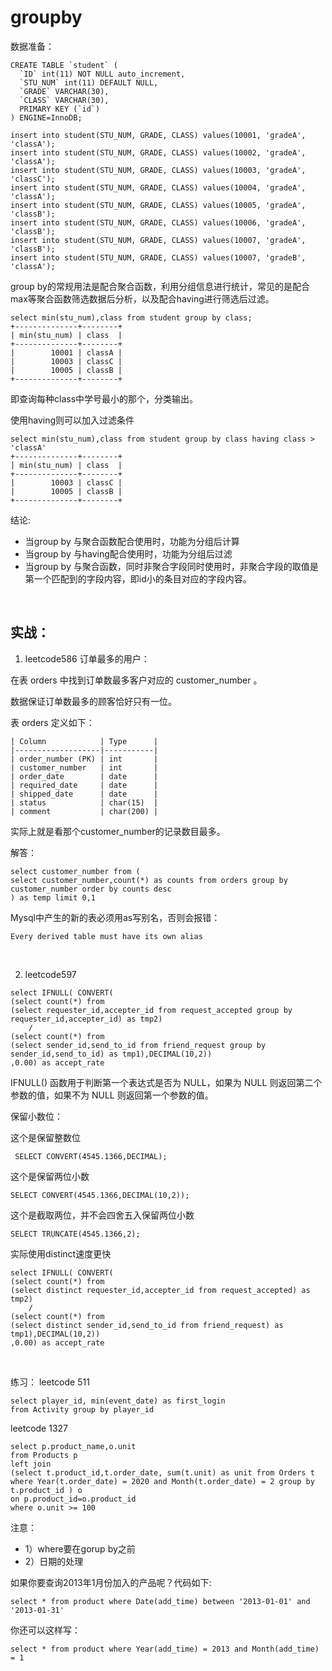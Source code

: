 ﻿# groupby

数据准备：
```
CREATE TABLE `student` (
  `ID` int(11) NOT NULL auto_increment,
  `STU_NUM` int(11) DEFAULT NULL,
  `GRADE` VARCHAR(30),
  `CLASS` VARCHAR(30),
  PRIMARY KEY (`id`)
) ENGINE=InnoDB;

insert into student(STU_NUM, GRADE, CLASS) values(10001, 'gradeA', 'classA');
insert into student(STU_NUM, GRADE, CLASS) values(10002, 'gradeA', 'classA');
insert into student(STU_NUM, GRADE, CLASS) values(10003, 'gradeA', 'classC');
insert into student(STU_NUM, GRADE, CLASS) values(10004, 'gradeA', 'classA');
insert into student(STU_NUM, GRADE, CLASS) values(10005, 'gradeA', 'classB');
insert into student(STU_NUM, GRADE, CLASS) values(10006, 'gradeA', 'classB');
insert into student(STU_NUM, GRADE, CLASS) values(10007, 'gradeA', 'classB');
insert into student(STU_NUM, GRADE, CLASS) values(10007, 'gradeB', 'classA');
```

group by的常规用法是配合聚合函数，利用分组信息进行统计，常见的是配合max等聚合函数筛选数据后分析，以及配合having进行筛选后过滤。
```
select min(stu_num),class from student group by class;
+--------------+--------+
| min(stu_num) | class  |
+--------------+--------+
|        10001 | classA |
|        10003 | classC |
|        10005 | classB |
+--------------+--------+
```
即查询每种class中学号最小的那个，分类输出。

使用having则可以加入过滤条件
```
select min(stu_num),class from student group by class having class > 'classA'
+--------------+--------+
| min(stu_num) | class  |
+--------------+--------+
|        10003 | classC |
|        10005 | classB |
+--------------+--------+
```
结论:
- 当group by 与聚合函数配合使用时，功能为分组后计算
- 当group by 与having配合使用时，功能为分组后过滤
- 当group by 与聚合函数，同时非聚合字段同时使用时，非聚合字段的取值是第一个匹配到的字段内容，即id小的条目对应的字段内容。

<br>

## 实战：
1. leetcode586 订单最多的用户：

在表 orders 中找到订单数最多客户对应的 customer_number 。

数据保证订单数最多的顾客恰好只有一位。

表 orders 定义如下：
```
| Column            | Type      |
|-------------------|-----------|
| order_number (PK) | int       |
| customer_number   | int       |
| order_date        | date      |
| required_date     | date      |
| shipped_date      | date      |
| status            | char(15)  |
| comment           | char(200) |
```
实际上就是看那个customer_number的记录数目最多。

解答：
```
select customer_number from (
select customer_number,count(*) as counts from orders group by customer_number order by counts desc
) as temp limit 0,1
```
Mysql中产生的新的表必须用as写别名，否则会报错：
```
Every derived table must have its own alias
```

<br>

2. leetcode597
```
select IFNULL( CONVERT(
(select count(*) from 
(select requester_id,accepter_id from request_accepted group by requester_id,accepter_id) as tmp2)
    /
(select count(*) from 
(select sender_id,send_to_id from friend_request group by sender_id,send_to_id) as tmp1),DECIMAL(10,2))
,0.00) as accept_rate
```
IFNULL() 函数用于判断第一个表达式是否为 NULL，如果为 NULL 则返回第二个参数的值，如果不为 NULL 则返回第一个参数的值。

保留小数位：

这个是保留整数位
```
 SELECT CONVERT(4545.1366,DECIMAL);
```

这个是保留两位小数    
```
SELECT CONVERT(4545.1366,DECIMAL(10,2));
```

这个是截取两位，并不会四舍五入保留两位小数
```
SELECT TRUNCATE(4545.1366,2);
```

实际使用distinct速度更快
```
select IFNULL( CONVERT(
(select count(*) from 
(select distinct requester_id,accepter_id from request_accepted) as tmp2)
    /
(select count(*) from 
(select distinct sender_id,send_to_id from friend_request) as tmp1),DECIMAL(10,2))
,0.00) as accept_rate
```

<br>

练习：
leetcode 511 
```
select player_id, min(event_date) as first_login
from Activity group by player_id
```

leetcode 1327
```
select p.product_name,o.unit 
from Products p 
left join 
(select t.product_id,t.order_date, sum(t.unit) as unit from Orders t where Year(t.order_date) = 2020 and Month(t.order_date) = 2 group by t.product_id ) o
on p.product_id=o.product_id
where o.unit >= 100
```

注意： 
- 1）where要在gorup by之前
- 2）日期的处理

如果你要查询2013年1月份加入的产品呢？代码如下:
```
select * from product where Date(add_time) between '2013-01-01' and '2013-01-31'
```
你还可以这样写：
```
select * from product where Year(add_time) = 2013 and Month(add_time) = 1     
```